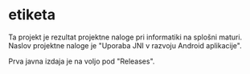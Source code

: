 # etiketa

Ta projekt je rezultat projektne naloge pri informatiki na splošni maturi.
Naslov projektne naloge je "Uporaba JNI v razvoju Android aplikacije".

Prva javna izdaja je na voljo pod "Releases".
